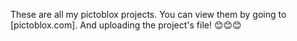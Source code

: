 These are all my pictoblox projects.
You can view them by going to [pictoblox.com].
And uploading the project's file! 😊😊😊
